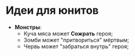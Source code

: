 # Идеи для юнитов

* **Монстры**:
   * Куча мяса может **Сожрать** героя;
   * Зомби может "притвориться" мёртвым;
   * Червь может "забраться внутрь" героя;